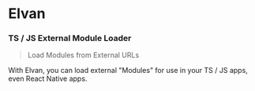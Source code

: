 <!-- ![Elvan Logo]() -->

# Elvan

### TS / JS External Module Loader
>  Load Modules from External URLs

With Elvan, you can load external "Modules" for use in your TS / JS apps, even React Native apps.

```typescript

```
